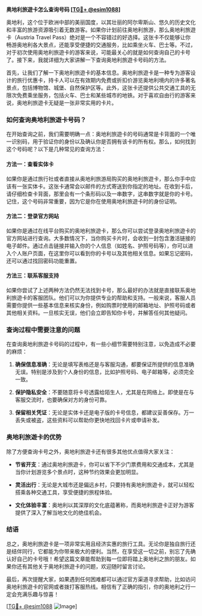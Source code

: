 **奥地利旅遊卡怎么查询号码 [[TG💪+ @esim1088](https://t.me/s/esim1088)]**

奥地利，这个位于欧洲中部的美丽国度，以其壮丽的阿尔卑斯山、悠久的历史文化和丰富的旅游资源吸引着无数游客。如果你计划前往奥地利旅游，那么奥地利旅遊卡（Austria Travel Pass）绝对是一个不容错过的好选择。这张卡不仅能够让你畅游奥地利各大景点，还能享受便捷的交通服务，比如乘坐火车、巴士等。不过，对于初次使用奥地利旅遊卡的游客来说，可能最关心的就是如何查询自己的卡号了。接下来，我就详细为大家讲解一下查询奥地利旅遊卡号码的方法。

首先，让我们了解一下奥地利旅遊卡的基本信息。奥地利旅遊卡是一种专为游客设计的旅行优惠卡，持卡人可以在有效期内免费或折扣价游览奥地利境内的许多著名景点，包括博物馆、城堡、自然保护区等。此外，这张卡还提供公共交通工具的无限次免费乘坐服务，包括火车、巴士和某些城市的地铁。对于喜欢自由行的游客来说，奥地利旅遊卡无疑是一张非常实用的卡片。

### 如何查询奥地利旅遊卡号码？

在开始查询之前，我们需要明确一点：奥地利旅遊卡的号码通常是卡背面的一个唯一识别码，用于验证你的身份以及确认你是否拥有该卡的所有权。那么，如何找到这个号码呢？以下是几种常见的查询方法：

#### 方法一：查看实体卡

如果你是通过旅行社或者直接从奥地利旅游局购买的奥地利旅遊卡，那么你手中应该有一张实体卡。这张卡通常会以邮件的方式寄送到你指定的地址。在收到卡后，请仔细检查卡背面，那里会有一个条形码以及一串数字，这串数字就是你的卡号。记住，这个号码非常重要，因为它是你在使用奥地利旅遊卡时的身份证明。

#### 方法二：登录官方网站

如果你是通过在线平台购买的奥地利旅遊卡，那么你可以尝试登录奥地利旅遊卡的官方网站进行查询。大多数情况下，当你购买卡片时，会收到一封包含激活链接的电子邮件。通过点击链接并输入你的个人信息（如姓名、护照号码等），你可以进入个人账户页面，在这里你可以看到你的卡号以及其他相关信息。如果忘记密码，还可以通过找回密码功能重置。

#### 方法三：联系客服支持

如果你尝试了上述两种方法仍然无法找到卡号，那么最好的办法就是直接联系奥地利旅遊卡的客服团队。他们可以为你提供专业的帮助和支持。一般来说，客服人员需要你提供一些基本信息来核实身份，例如购票时使用的邮箱地址、护照号码或者其他相关资料。一旦核实无误，他们会立即告知你卡号，并解答任何其他疑问。

### 查询过程中需要注意的问题

在查询奥地利旅遊卡号码的过程中，有一些小细节需要特别注意，以免造成不必要的麻烦：

1. **确保信息准确**：无论是填写表格还是与客服沟通，都要保证所提供的信息准确无误。特别是涉及到个人身份的信息，比如护照号码、电子邮箱等，必须完全一致。
   
2. **保护隐私安全**：不要随意将卡号透露给陌生人，尤其是在网络上。即使是在与客服交流时，也要确保对方的身份可靠。

3. **保留相关凭证**：无论是实体卡还是电子版的卡号信息，都建议妥善保存。万一丢失或被盗，这些资料可以帮助你更快地找回卡片或申请补发。

### 奥地利旅遊卡的优势

除了方便查询卡号之外，奥地利旅遊卡还有很多其他优点值得大家关注：

- **节省开支**：通过奥地利旅遊卡，你可以省下不少门票费用和交通成本，尤其是当你计划游览多个景点时，这种节约效果会更加明显。
  
- **灵活出行**：无论是大城市还是偏远乡村，只要持有奥地利旅遊卡，就可以轻松搭乘各种交通工具，享受便捷的旅程体验。

- **文化体验丰富**：奥地利以其深厚的文化底蕴著称，而奥地利旅遊卡正好为游客提供了深入了解当地文化的绝佳机会。

### 结语

总之，奥地利旅遊卡是一项非常实用且经济实惠的旅行工具。无论你是独自旅行还是结伴同行，它都能为你带来极大的便利。当然，在享受这一切之前，别忘了先确认好自己的卡号哦！希望这篇文章能帮助到每一位即将踏上奥地利之旅的朋友。如果你还有其他关于奥地利旅遊卡的问题，欢迎随时留言讨论。

最后，再次提醒大家，如果遇到任何困难都可以通过官方渠道寻求帮助，比如访问奥地利旅遊卡的官网或者拨打客服热线。相信有了正确的指引，你的奥地利之行一定会充满乐趣与惊喜！

[[TG💪+ @esim1088](https://t.me/s/esim1088) ![Image](https://i.postimg.cc/4NQfJmqS/Snipaste-2025-05-13-00-14-12.png)]